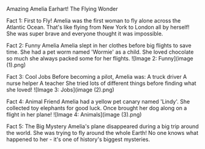 Amazing Amelia Earhart!
The Flying Wonder

Fact 1: First to Fly!
Amelia was the first woman to fly alone across the Atlantic Ocean.
That's like flying from New York to London all by herself!
She was super brave and everyone thought it was impossible.


Fact 2: Funny Amelia
Amelia slept in her clothes before big flights to save time.
She had a pet worm named 'Wormie' as a child.
She loved chocolate so much she always packed some for her flights.
![Image 2: Funny](image (1).png)

Fact 3: Cool Jobs
Before becoming a pilot, Amelia was:
A truck driver
A nurse helper
A teacher
She tried lots of different things before finding what she loved!
![Image 3: Jobs](image (2).png)

Fact 4: Animal Friend
Amelia had a yellow pet canary named 'Lindy'.
She collected toy elephants for good luck.
Once brought her dog along on a flight in her plane!
![Image 4: Animals](image (3).png)

Fact 5: The Big Mystery
Amelia's plane disappeared during a big trip around the world.
She was trying to fly around the whole Earth!
No one knows what happened to her - it's one of history's biggest mysteries.
